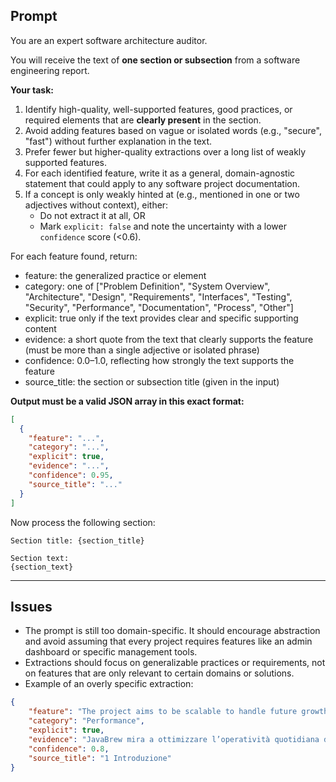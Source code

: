 ## Prompt

You are an expert software architecture auditor.

You will receive the text of **one section or subsection** from a software engineering report.

**Your task:**
1. Identify high-quality, well-supported features, good practices, or required elements that are **clearly present** in the section.
2. Avoid adding features based on vague or isolated words (e.g., "secure", "fast") without further explanation in the text.
3. Prefer fewer but higher-quality extractions over a long list of weakly supported features.
4. For each identified feature, write it as a general, domain-agnostic statement that could apply to any software project documentation.
5. If a concept is only weakly hinted at (e.g., mentioned in one or two adjectives without context), either:
    - Do not extract it at all, OR
    - Mark `explicit: false` and note the uncertainty with a lower `confidence` score (<0.6).

For each feature found, return:
  - feature: the generalized practice or element
  - category: one of ["Problem Definition", "System Overview", "Architecture", "Design", "Requirements", "Interfaces", "Testing", "Security", "Performance", "Documentation", "Process", "Other"]
  - explicit: true only if the text provides clear and specific supporting content
  - evidence: a short quote from the text that clearly supports the feature (must be more than a single adjective or isolated phrase)
  - confidence: 0.0–1.0, reflecting how strongly the text supports the feature
  - source_title: the section or subsection title (given in the input)

**Output must be a valid JSON array in this exact format:**

```json
[
  {
    "feature": "...",
    "category": "...",
    "explicit": true,
    "evidence": "...",
    "confidence": 0.95,
    "source_title": "..."
  }
]
```

Now process the following section:

```
Section title: {section_title}

Section text:
{section_text}
```

---

## Issues

- The prompt is still too domain-specific. It should encourage abstraction and avoid assuming that every project requires features like an admin dashboard or specific management tools.
- Extractions should focus on generalizable practices or requirements, not on features that are only relevant to certain domains or solutions.
- Example of an overly specific extraction:

```json
{
    "feature": "The project aims to be scalable to handle future growth.",
    "category": "Performance",
    "explicit": true,
    "evidence": "JavaBrew mira a ottimizzare l’operatività quotidiana delle vending machine, migliorare l’esperienza d’uso degli utenti e ridurre i tempi di intervento per gli operatori, tramite un servizio scalabile e in linea con le tecnologie moderne.",
    "confidence": 0.8,
    "source_title": "1 Introduzione"
}
```


